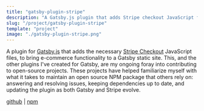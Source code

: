 ```yaml
---
title: "gatsby-plugin-stripe"
description: "A Gatsby.js plugin that adds Stripe checkout JavaScript files to your Gatsby pages"
slug: "/project/gatsby-plugin-stripe"
template: "project"
image: "./gatsby-plugin-stripe.png"
---
```


A plugin for [Gatsby.js](https://gatsbyjs.org) that adds the necessary [Stripe Checkout](https://stripe.com/docs/payments/checkout) JavaScript files, to bring e-commerce functionality to a Gatsby static site. This, and the other plugins I've created for Gatsby, are my ongoing foray into contributing to open-source projects. These projects have helped familiarize myself with what it takes to maintain an open source NPM package that others rely on: answering and resolving issues, keeping dependencies up to date, and updating the plugin as both Gatsby and Stripe evolve.

<a href="https://github.com/njosefbeck/gatsby-plugin-stripe" target="_blank">github</a> | <a href="https://www.npmjs.com/package/gatsby-plugin-stripe" target="_blank">npm</a>
